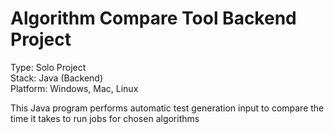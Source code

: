 # Algorithm Compare Tool Backend Project
Type: Solo Project <br>
Stack: Java (Backend) <br>
Platform: Windows, Mac, Linux <br>

This Java program performs automatic test generation input to compare the time it takes to run jobs for chosen algorithms
